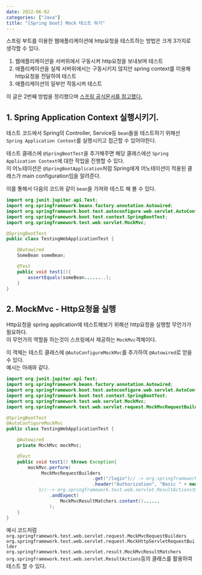 ```yaml
---
date: 2022-06-02
categories: ["Java"]
title: "[Spring boot] Mock 테스트 하기"
---
```

스프링 부트를 이용한 웹애플리케이션에 http요청을 테스트하는 방법은 크게 3가지로 생각할 수 있다.  
1. 웹애플리케이션을 서버위에서 구동시켜 http요청을 보내보며 테스트
2. 애플리케이션을 실제 서버위에서는 구동시키지 않지만 spring context를 이용해 http요청을 전달하여 테스트  
3. 애플리케이션의 일부만 작동시켜 테스트

이 글은 2번째 방법을 정리했으며 [스프링 공식문서를 참고했다.](https://spring.io/guides/gs/testing-web/)  
  
## 1. Spring Application Context 실행시키기.  
테스트 코드에서 Spring의 Controller, Service등 `bean`들을 테스트하기 위해선 `Spring Application Context`를 실행시키고 접근할 수 있어야한다.  

테스트 클래스에 `@SpringBootTest`을 추가해주면 해당 클래스에선 `Spring Application Context`에 대한 작업을 진행할 수 있다.  
이 어노테이션은 `@SpringBootApplication`처럼 Spring에게 어노테이션이 적용된 클래스가 main configuration임을 알려준다.  

이를 통해서 다음의 코드와 같이 `bean`을 가져와 테스트 해 볼 수 있다.
```java
import org.junit.jupiter.api.Test;
import org.springframework.beans.factory.annotation.Autowired;
import org.springframework.boot.test.autoconfigure.web.servlet.AutoConfigureMockMvc;
import org.springframework.boot.test.context.SpringBootTest;
import org.springframework.test.web.servlet.MockMvc;

@SpringBootTest
public class TestingWebApplicationTest {

    @Autowired
    SomeBean someBean;

    @Test
    public void test1(){
        assertEquals(someBean........);
    }
}
```

## 2. MockMvc - Http요청을 실행
Http요청을 spring application에 테스트해보기 위해선 http요청을 실행할 무언가가 필요하다.  
이 무언가의 역할을 하는것이 스프링에서 제공하는 `MockMvc`객체이다.  

이 객체는 테스트 클래스에 `@AutoConfigureMockMvc`를 추가하여 `@Autowired`로 얻을수 있다.  
예시는 아래와 같다.
```java
import org.junit.jupiter.api.Test;
import org.springframework.beans.factory.annotation.Autowired;
import org.springframework.boot.test.autoconfigure.web.servlet.AutoConfigureMockMvc;
import org.springframework.boot.test.context.SpringBootTest;
import org.springframework.test.web.servlet.MockMvc;
import org.springframework.test.web.servlet.request.MockMvcRequestBuilders;

@SpringBootTest
@AutoConfigureMockMvc
public class TestingWebApplicationTest {

	@Autowired
	private MockMvc mockMvc;

    @Test
    public void test1() throws Exception{
        mockMvc.perform(
             MockMvcRequestBuilders
                                .get("/login")// -> org.springframework.test.web.servlet.request.MockHttpServletRequestBuilder반환
                                .header("Authorization", "Basic " + new String(Base64.getEncoder().encode("user1:password1".getBytes(StandardCharsets.UTF_8))))
            )//--> org.springframework.test.web.servlet.ResultActions반환
                .andExpect(
                    MockMvcResultMatchers.content()......                
                );
    }
}
```  
예시 코드처럼 
`org.springframework.test.web.servlet.request.MockMvcRequestBuilders`  
`org.springframework.test.web.servlet.request.MockHttpServletRequestBuilder`  
`org.springframework.test.web.servlet.result.MockMvcResultMatchers`  
`org.springframework.test.web.servlet.ResultActions`등의 클래스를 활용하여 테스트 할 수 있다.